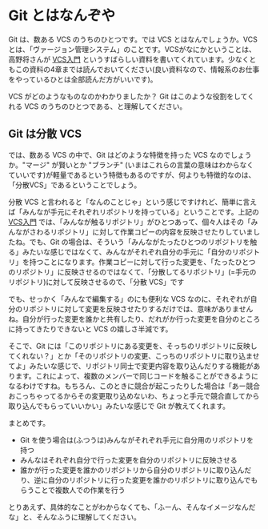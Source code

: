 # Git とはなんぞや

Git は、数ある VCS のうちのひとつです。では VCS とはなんでしょうか。VCS とは、「ヴァージョン管理システム」のことです。VCSがなにかということは、高野将さんが [VCS入門](https://Github.com/masaru-b-cl/introduction-to-vcs) というすばらしい資料を書いてくれています。少なくともこの資料の4章までは読んでおいてください(良い資料なので、情報系のお仕事をやっているひとは全部読んだ方がいいです)。

VCS がどのようなものなのかわかりましたか？ Git はこのような役割をしてくれる VCS のうちのひとつである、と理解してください。

## Git は分散 VCS

では、数ある VCS の中で、Git はどのような特徴を持った VCS なのでしょうか。"マージ" が賢いとか "ブランチ" (いまはこれらの言葉の意味はわからなくていいです)が軽量であるという特徴もあるのですが、何よりも特徴的なのは、「分散VCS」であるということでしょう。

分散 VCS と言われると「なんのことじゃ」という感じですけれど、簡単に言えば「みんなが手元にそれぞれリポジトリを持っている」ということです。上記の [VCS入門](https://Github.com/masaru-b-cl/introduction-to-vcs) では、「みんなが触るリポジトリ」がひとつあって、個々人はその「みんながさわるリポジトリ」に対して作業コピーの内容を反映させたりしていましたね。でも、Git の場合は、そういう「みんながたったひとつのリポジトリを触る」みたいな感じではなくて、みんながそれぞれ自分の手元に「自分のリポジトリ」を持つことになります。作業コピーに対して行った変更を、「たったひとつのリポジトリ」に反映させるのではなくて、「分散してるリポジトリ」(=手元のリポジトリ)に対して反映させるので、「分散 VCS」です

でも、せっかく「みんなで編集する」のにも便利な VCS なのに、それぞれが自分のリポジトリに対して変更を反映させたりするだけでは、意味がありませんね。自分が行った変更を誰かと共有したり、だれがか行った変更を自分のところに持ってきたりできないと VCS の嬉しさ半減です。

そこで、Git には「このリポジトリにある変更を、そっちのリポジトリに反映してくれない？」とか「そのリポジトリの変更、こっちのリポジトリに取り込ませてよ」みたいな感じで、リポジトリ同士で変更内容を取り込んだりする機能があります。これによって、複数のメンバーで同じコードを触ることができるようになるわけですね。もちろん、このときに競合が起こったりした場合は「あー競合おこっちゃってるからその変更取り込めないわ、ちょっと手元で競合直してから取り込んでもらっていいかい」みたいな感じで Git が教えてくれます。

まとめです。

* Git を使う場合は(ふつうは)みんながそれぞれ手元に自分用のリポジトリを持つ
* みんなはそれぞれ自分で行った変更を自分のリポジトリに反映させる
* 誰かが行った変更を誰かのリポジトリから自分のリポジトリに取り込んだり、逆に自分のリポジトリに行った変更を誰かのリポジトリに取り込んでもらうことで複数人での作業を行う

とりあえず、具体的なことがわからなくても、「ふーん、そんなイメージなんだな」と、そんなふうに理解してください。